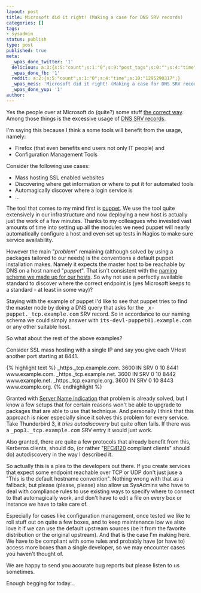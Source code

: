 ```yaml
---
layout: post
title: Microsoft did it right! (Making a case for DNS SRV records)
categories: []
tags:
- sysadmin
status: publish
type: post
published: true
meta:
  _wpas_done_twitter: '1'
  delicious: a:3:{s:5:"count";s:1:"0";s:9:"post_tags";s:0:"";s:4:"time";s:10:"1275723776";}
  _wpas_done_fb: '1'
  reddit: a:2:{s:5:"count";s:1:"0";s:4:"time";s:10:"1295290317";}
  _wpas_mess: 'Microsoft did it right! (Making a case for DNS SRV records): http://wp.me/pxxjT-9n'
  _wpas_done_yup: '1'
author: 
---
```

<p>Yes the people over at Microsoft do (quite?) some stuff <a href="http://technet.microsoft.com/en-us/library/cc961719.aspx">the correct way</a>. Among those things is the excessive usage of <a href="http://en.wikipedia.org/wiki/SRV_record">DNS SRV records</a>.</p>
<p>I'm saying this because I think  a some tools will benefit from the usage, namely:</p>
<ul>
<li>Firefox (that even benefits end users not only IT people) and</li>
<li>Configuration Management Tools</li>
</ul>
<p>Consider the following use cases:</p>
<ul>
<li>Mass hosting SSL enabled websites</li>
<li>Discovering where get information or where to put it for automated tools</li>
<li>Automagically discover where a login service is</li>
<li>...</li>
</ul>
<p>The tool that comes to my mind first is <a href="http://puppet.reductivelabs.com">puppet</a>. We use the tool quite extensively in our infrastructure and now deploying a new host is actually just the work of a few minutes. Thanks to my colleagues who invested vast amounts of time into setting up all the modules we need puppet will nearly automatically configure a host and even set up tests in Nagios to make sure service availability.</p>
<p>However the main "<em>problem</em>" remaining (although solved by using a packages tailored to our needs) is the conventions a default puppet installation makes. Namely it expects the master host to be reachable by DNS on a host named "<em>puppet</em>". That isn't consistent with the <a href="http://serverhorror.wordpress.com/2009/06/15/naming-schemas-that-work-or-not/">naming scheme we made up for our hosts</a>. So why not use a perfectly available standard to discover where the correct endpoint is (yes Microsoft keeps to a standard - at least in some way)?</p>
<p>Staying with the example of puppet I'd like to see that puppet tries to find the master node by doing a DNS query that asks for the <tt>_x-puppet._tcp.example.com</tt> SRV record. So in accordance to our naming schema we could simply answer with <tt>its-devl-puppet01.example.com</tt> or any other suitable host.</p>
<p>So what about the rest of the above examples?</p>
<p>Consider SSL mass hosting with a single IP and say you give each VHost another port starting at 8441.</p>
<p>{% highlight text %}
_https._tcp.example.com. 3600 IN SRV 0 10 8441 www.example.com.
_https._tcp.example.net. 3600 IN SRV 0 10 8442 www.example.net.
_https._tcp.example.org. 3600 IN SRV 0 10 8443 www.example.org.
{% endhighlight %}</p>
<p>Granted with <a href="http://en.wikipedia.org/wiki/Server_Name_Indication">Server Name Indication</a> that problem is already solved, but I know  a few setups that for certain reasons won't be able to upgrade to packages that are able to use that technique. And personally I think that this approach is nicer especially since it solves this problem for every service. Take Thunderbird 3, it <em>tries autodiscovery</em> but quite often fails. If there was a <tt>_pop3._tcp.example.com</tt> SRV entry it would just work.</p>
<p>Also granted, there are quite a few protocols that already benefit from this, Kerberos clients, should do, (or rather "<a href="http://www.rfc-editor.org/rfc/rfc4120.txt">RFC4120</a> compliant clients" should do) autodiscovery in the way I described it.</p>
<p>So actually this is a plea to the developers out there. If you create services that expect some endpoint reachable over TCP or UDP don't just juse a "This is the default hostname convention". Nothing wrong with that as a fallback, but please (please, please) also allow us SysAdmins who have to deal with compliance rules to use existing ways to specify where to connect to that automagically work, and don't have to edit a file on every box or instance we have to take care of.</p>
<p>Especially for cases like configuration management, once tested we like to roll stuff out on quite a few boxes, and to keep maintenance low we also love it if we can use the default upstream sources (be it from the favorite distribution or the original upstream). And that is the case I'm making here. We have to be compliant with some rules and probably have (or have to) access more boxes than a single developer, so we may encounter cases you haven't thought of.</p>
<p>We are happy to send you accurate bug reports but please listen to us sometimes.</p>
<p>Enough begging for today...</p>
